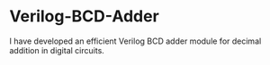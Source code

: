 # Verilog-BCD-Adder
I have developed  an efficient Verilog BCD adder module for decimal addition in digital circuits.
